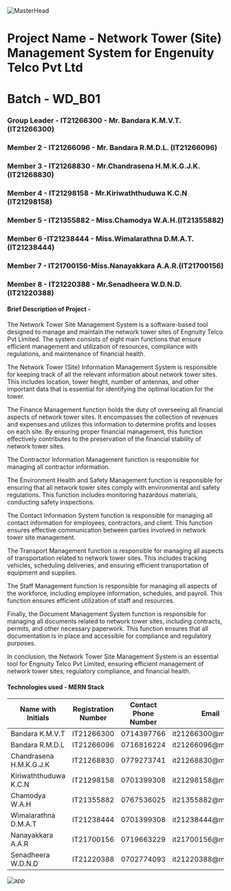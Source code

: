 
![MasterHead](https://static.sliit.lk/wp-content/uploads/2021/10/24070027/SLIIT.png)


# Project Name - Network Tower (Site) Management System for Engenuity Telco Pvt Ltd
# Batch - WD_B01
### Group Leader - IT21266300 - Mr. Bandara K.M.V.T. (IT21266300)
### Member 2 - IT21266096 - Mr. Bandara R.M.D.L. (IT21266096)
### Member 3 - IT21268830 - Mr.Chandrasena H.M.K.G.J.K.(IT21268830)
### Member 4 -  IT21298158 - Mr.Kiriwaththuduwa K.C.N (IT21298158)
### Member 5 - IT21355882 - Miss.Chamodya W.A.H.(IT21355882)
### Member 6 -IT21238444 - Miss.Wimalarathna D.M.A.T.(IT21238444)
### Member 7 - IT21700156-Miss.Nanayakkara A.A.R.(IT21700156)
### Member 8 - IT21220388 - Mr.Senadheera W.D.N.D. (IT21220388)

#### Brief Description of Project - 
The Network Tower Site Management System is a software-based tool designed to manage and maintain the network tower sites of Engnuity Telco Pvt Limited. The system consists of eight main functions that ensure efficient management and utilization of resources, compliance with regulations, and maintenance of financial health.

The Network Tower (Site) Information Management System is responsible for keeping track of all the relevant information about network tower sites. This includes location, tower height, number of antennas, and other important data that is essential for identifying the optimal location for the tower.

The Finance Management function holds the duty of overseeing all financial aspects of network tower sites. It encompasses the collection of revenues and expenses and utilizes this information to determine profits and losses on each site. By ensuring proper financial management, this function effectively contributes to the preservation of the financial stability of network tower sites.

The Contractor Information Management function is responsible for managing all contractor information. 

The Environment Health and Safety Management function is responsible for ensuring that all network tower sites comply with environmental and safety regulations. This function includes monitoring hazardous materials, conducting safety inspections.

The Contact Information System function is responsible for managing all contact information for employees, contractors, and client. This function ensures effective communication between parties involved in network tower site management.

The Transport Management function is responsible for managing all aspects of transportation related to network tower sites. This includes tracking vehicles, scheduling deliveries, and ensuring efficient transportation of equipment and supplies.

The Staff Management function is responsible for managing all aspects of the workforce, including employee information, schedules, and payroll. This function ensures efficient utilization of staff and resources.

Finally, the Document Management System function is responsible for managing all documents related to network tower sites, including contracts, permits, and other necessary paperwork. This function ensures that all documentation is in place and accessible for compliance and regulatory purposes.

In conclusion, the Network Tower Site Management System is an essential tool for Engnuity Telco Pvt Limited, ensuring efficient management of network tower sites, regulatory compliance, and financial health.
#### Technologies used - MERN Stack 

 

<table class="styled-table" align="center">
    <thead>
        <tr>
              <th>Name with Initials</th>
            <th>Registration Number</th>
            <th>Contact Phone Number</th>
            <th>Email</th>
            <th>Badge</th>
        </tr>
    </thead>
    <tbody>
        <tr class=""active-row>
            <td>Bandara K.M.V.T</td>
            <td>IT21266300</td>
            <td>0714397766</td>
            <td>it21266300@my.sliit.lk</td>
            <td><img src="https://img.shields.io/badge/⭐-Leader-red"></td>
        </tr>
        <tr>
            <td>Bandara R.M.D.L</td>
            <td>IT21266096</td>
            <td>0716816224</td>
            <td>it21266096@my.sliit.lk</td>
            <td><img src="https://img.shields.io/badge/⭐-Member-blue"></td>
        </tr>
          <tr>
            <td>Chandrasena H.M.K.G.J.K </td>
            <td>IT21268830</td>
            <td>0779273741</td>
            <td>it21268830@my.sliit.lk</td>
            <td><img src="https://img.shields.io/badge/⭐-Member-blue"></td>
        </tr>
        <tr>
            <td>Kiriwaththuduwa K.C.N</td>
            <td>IT21298158</td>
            <td>0701399308</td>
            <td>it21298158@my.sliit.lk</td>
            <td><img src="https://img.shields.io/badge/⭐-Member-blue"></td>
        </tr>
         <tr>
            <td>Chamodya W.A.H</td>
            <td>IT21355882</td>
            <td>0767536025</td>
            <td>it21355882@my.sliit.lk</td>
            <td><img src="https://img.shields.io/badge/⭐-Member-blue"></td>
         </tr>
        <tr>
            <td>Wimalarathna D.M.A.T</td>
            <td>IT21238444</td>
            <td>0701399308</td>
            <td>it21238444@my.sliit.lk</td>
            <td><img src="https://img.shields.io/badge/⭐-Member-blue"></td>
         </tr>
         <tr>
            <td>Nanayakkara A.A.R</td>
            <td>IT21700156</td>
            <td>0719663229</td>
            <td>it21700156@my.sliit.lk</td>
            <td><img src="https://img.shields.io/badge/⭐-Member-blue"></td>
        </tr>
         <tr>
            <td>Senadheera W.D.N.D</td>
            <td>IT21220388</td>
            <td>0702774093</td>
            <td>it21220388@my.sliit.lk</td>
            <td><img src="https://img.shields.io/badge/⭐-Member-blue"></td>
        </tr>
        <!-- and so on... -->
    </tbody>
</table>


<img alt="app" src="https://camo.githubusercontent.com/2a63ca5341c9dd769b3cf9c86d6e31c37c586cb6a32176b8797454aa683b500f/68747470733a2f2f6469676974616c65646765746563682e696e2f696d616765732f42616e6e65725f30332e676966">
 


